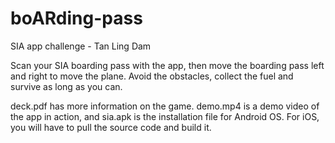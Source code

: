 # boARding-pass
SIA app challenge - Tan Ling Dam

Scan your SIA boarding pass with the app, then move the boarding pass left and right to move the plane. Avoid the obstacles, collect the fuel and survive as long as you can.

deck.pdf has more information on the game. demo.mp4 is a demo video of the app in action, and sia.apk is the installation file for Android OS. For iOS, you will have to pull the source code and build it.
